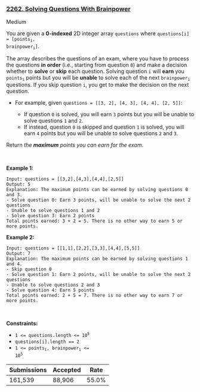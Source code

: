 ### [2262. Solving Questions With Brainpower](https://leetcode.com/problems/solving-questions-with-brainpower/?envType=daily-question&envId=2023-05-12)

Medium

You are given a __0-indexed__ 2D integer array `` questions `` where <code>questions[i] = [points<sub>i</sub>, brainpower<sub>i</sub>]</code>.

The array describes the questions of an exam, where you have to process the questions __in order__ (i.e., starting from question `` 0 ``) and make a decision whether to __solve__ or __skip__ each question. Solving question `` i `` will __earn__ you <code>points<sub>i</sub></code> points but you will be __unable__ to solve each of the next <code>brainpower<sub>i</sub></code> questions. If you skip question `` i ``, you get to make the decision on the next question.

*   For example, given `` questions = [[3, 2], [4, 3], [4, 4], [2, 5]] ``:	
    
    *   If question `` 0 `` is solved, you will earn `` 3 `` points but you will be unable to solve questions `` 1 `` and `` 2 ``.
    *   If instead, question `` 0 `` is skipped and question `` 1 `` is solved, you will earn `` 4 `` points but you will be unable to solve questions `` 2 `` and `` 3 ``.
    
    
    

Return _the __maximum__ points you can earn for the exam_.

 

<strong class="example">Example 1:</strong>

```
Input: questions = [[3,2],[4,3],[4,4],[2,5]]
Output: 5
Explanation: The maximum points can be earned by solving questions 0 and 3.
- Solve question 0: Earn 3 points, will be unable to solve the next 2 questions
- Unable to solve questions 1 and 2
- Solve question 3: Earn 2 points
Total points earned: 3 + 2 = 5. There is no other way to earn 5 or more points.
```

<strong class="example">Example 2:</strong>

```
Input: questions = [[1,1],[2,2],[3,3],[4,4],[5,5]]
Output: 7
Explanation: The maximum points can be earned by solving questions 1 and 4.
- Skip question 0
- Solve question 1: Earn 2 points, will be unable to solve the next 2 questions
- Unable to solve questions 2 and 3
- Solve question 4: Earn 5 points
Total points earned: 2 + 5 = 7. There is no other way to earn 7 or more points.
```

 

__Constraints:__

*   <code>1 <= questions.length <= 10<sup>5</sup></code>
*   `` questions[i].length == 2 ``
*   <code>1 <= points<sub>i</sub>, brainpower<sub>i</sub> <= 10<sup>5</sup></code>

| Submissions    | Accepted     | Rate   |
| -------------- | ------------ | ------ |
| 161,539 | 88,906 | 55.0% |
